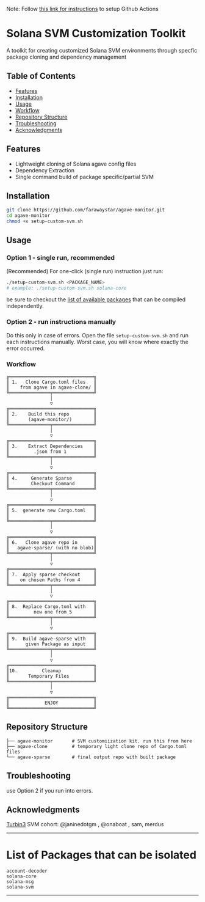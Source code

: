 Note: Follow [this link for instructions](https://github.com/farawaystar/agave-monitor/) to setup Github Actions

# Solana SVM Customization Toolkit


A toolkit for creating customized Solana SVM environments through specfic package cloning and dependency management

## Table of Contents
- [Features](#features)
- [Installation](#installation)
- [Usage](#usage)
- [Workflow](#workflow)
- [Repository Structure](#repository-structure)
- [Troubleshooting](#troubleshooting)
- [Acknowledgments](#contributing)

## Features
- Lightweight cloning of Solana agave config files
- Dependency Extraction
- Single command build of package specific/partial SVM 

## Installation
```bash
git clone https://github.com/farawaystar/agave-monitor.git
cd agave-monitor
chmod +x setup-custom-svm.sh
```

## Usage 
### Option 1 - single run, recommended

(Recommended) For one-click (single run) instruction just run:
```bash
./setup-custom-svm.sh <PACKAGE_NAME>
# example: ./setup-custom-svm.sh solana-core
```
be sure to checkout the [list of available packages]() that can be compiled independently.

### Option 2 - run instructions manually
Do this only in case of errors. Open the file ```setup-custom-svm.sh``` and run each instructions manually. Worst case, you will know where exactly the error occurred.

### Workflow
```
╔═══════════════════════════════╗
║ 1.   Clone Cargo.toml files   ║
║    from agave in agave-clone/ ║
╚═══════════════╤═══════════════╝
                │
                ▽
╔═══════════════════════════════╗
║ 2.    Build this repo         ║
║       (agave-monitor/)        ║
╚═══════════════╤═══════════════╝
                │
                ▽
╔═══════════════════════════════╗
║ 3.    Extract Dependencies    ║
║         .json from 1          ║
╚═══════════════╤═══════════════╝
                │
                ▽
╔═══════════════════════════════╗
║ 4.     Generate Sparse        ║
║        Checkout Command       ║
╚═══════════════╤═══════════════╝
                │
                ▽
╔═══════════════════════════════╗
║ 5.  generate new Cargo.toml   ║
║                               ║
╚═══════════════╤═══════════════╝
                │
                ▽
╔═══════════════════════════════╗
║ 6.   Clone agave repo in      ║
║   agave-sparse/ (with no blob)║
╚═══════════════╤═══════════════╝
                │
                ▽
╔═══════════════════════════════╗
║ 7.  Apply sparse checkout     ║
║    on chosen Paths from 4     ║
╚═══════════════╤═══════════════╝
                │
                ▽
╔═══════════════════════════════╗
║ 8.  Replace Cargo.toml with   ║
║         new one from 5        ║
╚═══════════════╤═══════════════╝
                │
                ▽
╔═══════════════════════════════╗
║ 9.  Build agave-sparse with   ║
║      given Package as input   ║
╚═══════════════╤═══════════════╝
                │
                ▽
╔═══════════════════════════════╗
║10.         Cleanup            ║
║       Temporary Files         ║
╚═══════════════╤═══════════════╝
                │
                ▽
╔═══════════════════════════════╗
║             ENJOY             ║
╚═══════════════════════════════╝
```

## Repository Structure
```
├── agave-monitor       # SVM customiization kit. run this from here
├── agave-clone         # temporary light clone repo of Cargo.toml files
└── agave-sparse        # final output repo with built package 
```

## Troubleshooting
use Option 2 if you run into errors.

## Acknowledgments
[Turbin3](https://turbin3.com) SVM cohort: @janinedotgm , @onaboat , sam, merdus

---

# List of Packages that can be isolated

```
account-decoder
solana-core
solana-msg
solana-svm
```

---